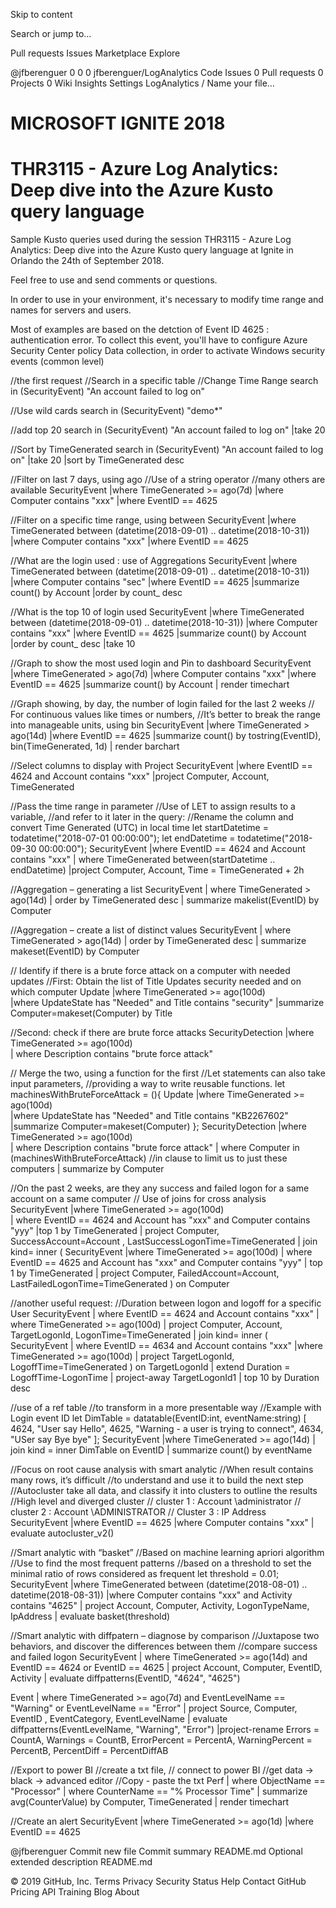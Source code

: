 Skip to content
 
Search or jump to…

Pull requests
Issues
Marketplace
Explore
 
@jfberenguer 
0
0 0 jfberenguer/LogAnalytics
 Code  Issues 0  Pull requests 0  Projects 0  Wiki  Insights  Settings
LogAnalytics
/
Name your file…
 
# MICROSOFT IGNITE 2018
# THR3115 - Azure Log Analytics: Deep dive into the Azure Kusto query language

Sample Kusto queries used during the session THR3115 - Azure Log Analytics: Deep dive into the Azure Kusto query language at Ignite in Orlando the 24th of September 2018.

Feel free to use and send comments or questions.

In order to use in your environment, it's necessary to modify time range and names for servers and users.

Most of examples are based on the detction of Event ID 4625 : authentication error.
To collect this event, you'll have to configure Azure Security Center policy Data collection, in order to activate Windows security events (common level)



//the first request
//Search in a specific table
//Change Time Range
search in (SecurityEvent) "An account failed to log on"

//Use wild cards
search in (SecurityEvent) "demo*"

//add top 20
search in (SecurityEvent) "An account failed to log on"
|take 20

//Sort by TimeGenerated
search in (SecurityEvent) "An account failed to log on"
|take 20
|sort by TimeGenerated desc


//Filter on last 7 days, using ago
//Use of a string operator
//many others are available
SecurityEvent 
|where TimeGenerated >= ago(7d)
|where Computer contains "xxx" 
|where EventID == 4625


//Filter on a specific time range, using between
SecurityEvent 
|where TimeGenerated between (datetime(2018-09-01) .. datetime(2018-10-31))
|where Computer contains "xxx" 
|where EventID == 4625



//What are the login used : use of Aggregations
SecurityEvent 
|where TimeGenerated between (datetime(2018-09-01) .. datetime(2018-10-31))
|where Computer contains "sec" 
|where EventID == 4625
|summarize count() by Account
|order by count_ desc


//What is the top 10 of login used
SecurityEvent 
|where TimeGenerated between (datetime(2018-09-01) .. datetime(2018-10-31))
|where Computer contains "xxx" 
|where EventID == 4625
|summarize count() by Account
|order by count_ desc 
|take 10



//Graph to show the most used login and Pin to dashboard
SecurityEvent 
|where TimeGenerated > ago(7d)
|where Computer contains "xxx" 
|where EventID == 4625
|summarize count() by Account | render timechart


//Graph showing, by day, the number of login failed for the last 2 weeks
// For continuous values like times or numbers, 
//It’s better to break the range into manageable units, using bin
SecurityEvent 
|where TimeGenerated > ago(14d)
|where EventID == 4625
|summarize count() by tostring(EventID), bin(TimeGenerated, 1d)
| render barchart


//Select columns to display with Project
SecurityEvent 
|where EventID == 4624 and Account contains "xxx" 
|project Computer, Account, TimeGenerated


//Pass the time range in parameter 
//Use of LET to assign results to a variable, 
//and refer to it later in the query:
//Rename the column and convert Time Generated (UTC) in local time
let startDatetime = todatetime("2018-07-01 00:00:00");
let endDatetime = todatetime("2018-09-30 00:00:00");
SecurityEvent 
|where EventID == 4624 and Account contains "xxx" 
| where TimeGenerated between(startDatetime .. endDatetime)
|project Computer, Account, Time = TimeGenerated + 2h

//Aggregation – generating a list
SecurityEvent 
| where TimeGenerated > ago(14d)
| order by TimeGenerated desc
| summarize makelist(EventID) by Computer

//Aggregation – create a list of distinct values
SecurityEvent 
| where TimeGenerated > ago(14d)
| order by TimeGenerated desc
| summarize makeset(EventID) by Computer


// Identify if there is a brute force attack on a computer with needed updates
//First: Obtain the list of Title Updates security needed and on which computer 
Update
|where TimeGenerated >= ago(100d)  
|where UpdateState has "Needed" and Title contains "security" 
 |summarize Computer=makeset(Computer) by Title

//Second: check if there are brute force attacks
SecurityDetection
|where TimeGenerated >= ago(100d)  
| where Description contains "brute force attack" 

// Merge the two, using a function for the first
//Let statements can also take input parameters, 
//providing a way to write reusable functions.
let machinesWithBruteForceAttack = (){ 
    Update
        |where TimeGenerated >= ago(100d)  
        |where UpdateState has "Needed" and Title contains "KB2267602" 
        |summarize Computer=makeset(Computer)
};
SecurityDetection
|where TimeGenerated >= ago(100d)  
| where Description contains "brute force attack" 
| where Computer in (machinesWithBruteForceAttack) //in clause to limit us to just these computers
| summarize by Computer


//On the past 2 weeks, are they any success and failed logon for a same account on a same computer
// Use of joins for cross analysis
SecurityEvent 
|where TimeGenerated >= ago(100d)  
| where EventID == 4624 and Account has "xxx" and Computer contains "yyy" 
|top 1 by TimeGenerated 
| project Computer, SuccessAccount=Account , LastSuccessLogonTime=TimeGenerated
| join kind= inner (
    SecurityEvent 
    |where TimeGenerated >= ago(100d)
    | where EventID == 4625 and Account has "xxx" and Computer contains "yyy" 
    | top 1 by TimeGenerated 
    | project Computer, FailedAccount=Account, LastFailedLogonTime=TimeGenerated
) on Computer  


//another useful request: 
//Duration between logon and logoff for a specific User
SecurityEvent 
| where EventID == 4624 and Account contains "xxx" 
| where TimeGenerated >= ago(100d)
| project Computer, Account, TargetLogonId, LogonTime=TimeGenerated
| join kind= inner (
    SecurityEvent 
    | where EventID == 4634 and Account contains "xxx" 
    |where TimeGenerated >= ago(100d)
    | project TargetLogonId, LogoffTime=TimeGenerated
) on TargetLogonId
| extend Duration = LogoffTime-LogonTime
| project-away TargetLogonId1 
| top 10 by Duration desc


//use of a ref table
//to transform in a more presentable way
//Example with Login event ID
let DimTable = datatable(EventID:int, eventName:string)
  [
    4624, "User say Hello",
    4625, "Warning - a user is trying to connect",
    4634, "USer say Bye bye" 
  ];
SecurityEvent
|where TimeGenerated >= ago(14d) 
| join kind = inner
 DimTable on EventID
| summarize count() by eventName


//Focus on root cause analysis with smart analytic
//When result contains many rows, it’s difficult 
//to understand and use it to build the next step
//Autocluster take all data, and classify it into clusters to outline the results
//High level and diverged cluster
// cluster 1 : Account \administrator
// cluster 2 : Account \ADMINISTRATOR
// Cluster 3 : IP Address 
SecurityEvent 
|where EventID == 4625
|where Computer contains "xxx" 
| evaluate autocluster_v2()



//Smart analytic with “basket”
//Based on machine learning apriori algorithm
//Use to find the most frequent patterns
//based on a threshold to set the minimal ratio of rows considered as frequent
let threshold = 0.01;
SecurityEvent
|where TimeGenerated between (datetime(2018-08-01) .. datetime(2018-08-31))
|where Computer contains "xxx" and Activity contains "4625" 
| project Account, Computer, Activity, LogonTypeName, IpAddress 
| evaluate basket(threshold)



//Smart analytic with diffpatern – diagnose by comparison
//Juxtapose two behaviors, and discover the differences between them
//compare success and failed logon
SecurityEvent
| where TimeGenerated >= ago(14d) and EventID == 4624 or EventID == 4625
| project Account, Computer, EventID, Activity
| evaluate diffpatterns(EventID, "4624", "4625")

Event
| where TimeGenerated >= ago(7d)
and EventLevelName == "Warning" or EventLevelName == "Error"
| project Source, Computer, EventID , EventCategory, EventLevelName 
| evaluate diffpatterns(EventLevelName, "Warning", "Error")
|project-rename Errors = CountA, Warnings = CountB, ErrorPercent = PercentA, WarningPercent = PercentB, PercentDiff = PercentDiffAB



//Export to power BI
//create a txt file, 
// connect to power BI
//get data -> black -> advanced editor
//Copy - paste the txt
Perf 
| where ObjectName == "Processor" 
| where CounterName == "% Processor Time" 
| summarize avg(CounterValue) by Computer, TimeGenerated | render timechart



//Create an alert
SecurityEvent 
|where TimeGenerated >= ago(1d) 
|where EventID == 4625






@jfberenguer
Commit new file
Commit summary 
README.md
Optional extended description
README.md
 
© 2019 GitHub, Inc.
Terms
Privacy
Security
Status
Help
Contact GitHub
Pricing
API
Training
Blog
About
